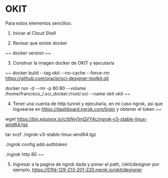 # OKIT

Para estos elementos sencillos:

1. Iniciar el Cloud Shell

2. Revisar que existe docker

~~
docker version
~~

3. Construir la imagen docker de OKIT y ejecutarla

~~
docker build --tag okit --no-cache --force-rm https://github.com/oracle/oci-designer-toolkit.git

docker run -d --rm -p 80:80 --volume /home/francisco_/.oci_docker:/root/.oci --name okit okit
~~

4. Tener una cuenta de http tunnel y ejecutarla, en mi caso ngrok, asi que loguearse en https://dashboard.ngrok.com/login y obtener el token
~~

wget https://bin.equinox.io/c/bNyj1mQVY4c/ngrok-v3-stable-linux-amd64.tgz

tar xvzf ./ngrok-v3-stable-linux-amd64.tgz

./ngrok config add-authtoken <Traer la llave de NGROK>

./ngrok http 80
~~

5. Ingresar a la pagina de ngrok dada y poner el path, /okit/designer por ejemplo, https://01fd-129-213-201-220.ngrok.io/okit/designer
